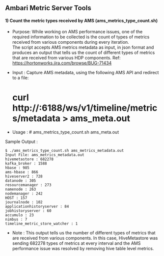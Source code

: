 ## Ambari Metric Server Tools

#### 1) Count the metric types received by AMS (ams_metrics_type_count.sh)
- Purpose: While working on AMS performance issues, one of the required information to be collected is the count of types of metrics received from various components during every iteration.  
The script accepts AMS metrics metadata as input, in json format and produces an output that tells us the count of different types of metrics that are received from various HDP components. Ref: https://hortonworks.jira.com/browse/BUG-71434

- Input  : Capture AMS metadata, using the following AMS API and redirect to a file:  
    # curl http://<AMS-Collector-Host>:6188/ws/v1/timeline/metrics/metadata > ams_meta.out

- Usage  :  # ams_metrics_type_count.sh ams_meta.out

Sample Output :  

    $ ./ams_metrics_type_count.sh ams_metrics_metadata.out 
    Input File: ams_metrics_metadata.out  
    hivemetastore : 682278  
    kafka_broker : 1588  
    hbase : 985  
    ams-hbase : 866 
    hiveserver2 : 728 
    datanode : 305 
    resourcemanager : 273 
    namenode : 263 
    nodemanager : 242 
    HOST : 157 
    journalnode : 102 
    applicationhistoryserver : 84 
    jobhistoryserver : 60 
    accumulo : 23 
    nimbus : 7 
    timeline_metric_store_watcher : 1  

- Note : This output tells us the number of different types of metrics that are received from various components. In this case, HiveMetastore was sending 682278 types of metrics at every interval and the AMS performance issue was resolved by removing hive table level metrics.

